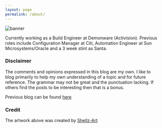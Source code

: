 ```yaml
---
layout: page
permalink: /about/
---
```


![banner](../images/twfi.jpg)

Currently working as a Build Engineer at Demonware (Activision). Previous roles include Configuration Manager at Citi, Automation Engineer at Sun Microsystems/Oracle and a 3 week stint as Santa.

### Disclaimer 

The comments and opinions expressed in this blog are my own.  I like to blog primarily to help my own understanding of a topic and for future reference.  The grammar may not be great and the punctuation lacking.  If others find the posts to be interesting then that is a bonus.

Previous blog can be found [here](https://thshaw.blogspot.ie/)

### Credit 

The artwork above was created by [Shellz-Art](http://shellz-art.com/)

